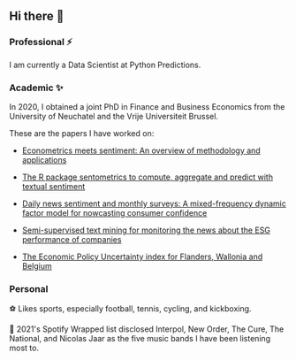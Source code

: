 ## Hi there 👋

### Professional ⚡

I am currently a Data Scientist at Python Predictions.

### Academic ✨

In 2020, I obtained a joint PhD in Finance and Business Economics from the University of Neuchatel and the Vrije Universiteit Brussel. 

These are the papers I have worked on:

- [Econometrics meets sentiment: An overview of methodology and applications](https://doi.org/10.1111/joes.12370)

- [The R package sentometrics to compute, aggregate and predict with textual sentiment](https://doi.org/10.18637/jss.v099.i02)

- [Daily news sentiment and monthly surveys: A mixed-frequency dynamic factor model for nowcasting consumer confidence](https://www.nbb.be/en/articles/daily-news-sentiment-and-monthly-surveys-mixed-frequency-dynamic-factor-model-nowcasting)

- [Semi-supervised text mining for monitoring the news about the ESG performance of companies](https://link.springer.com/chapter/10.1007/978-3-030-66891-4_10)

- [The Economic Policy Uncertainty index for Flanders, Wallonia and Belgium](http://dx.doi.org/10.2139/ssrn.3580000)

### Personal

⚽ Likes sports, especially football, tennis, cycling, and kickboxing.

🎸 2021's Spotify Wrapped list disclosed Interpol, New Order, The Cure, The National, and Nicolas Jaar as the five music bands I have been listening most to.
